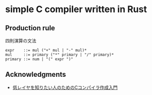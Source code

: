 # simple C compiler written in Rust

## Production rule
四則演算の文法
```
expr    ::= mul ("+" mul | "-" mul)*
mul     ::= primary ("*" primary | "/" primary)*
primary ::= num | "(" expr ")"
```

## Acknowledgments
- [低レイヤを知りたい人のためのCコンパイラ作成入門](https://www.sigbus.info/compilerbook)
